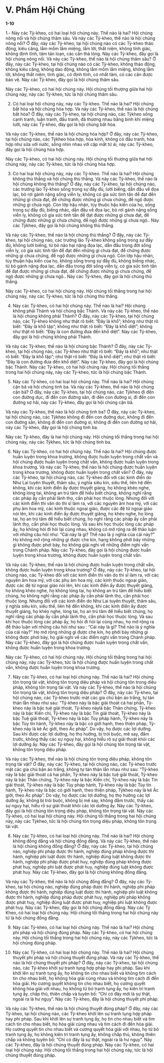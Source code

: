 # V. Phẩm Hội Chúng

**1-10**

1.- Này các Tỷ-kheo, có hai loại hội chúng này. Thế nào là hai? Hội chúng nông nổi và hội chúng thâm
sâu. Và này các Tỷ-kheo, thế nào là hội chúng nông nổi? Ở đây, này các Tỷ-kheo, tại hội chúng nào có
các Tỷ-kheo tháo động, kiêu căng, lắm mồm lắm miệng, lắm lời, thất niệm, không tỉnh giác, không định
tĩnh, tâm tán loạn, các căn thả lỏng. Này các Tỷ-kheo, đây gọi là hội chúng nông nổi.
Và này các Tỷ-kheo, thế nào là hội chúng thâm sâu? Ở đây, này các Tỷ-kheo, tại hội chúng nào có các
Tỷ-kheo, không tháo động, không kiêu căng, không dao động, không lắm mồm lắm miệng, không lắm
lời, không thất niệm, tỉnh giác, có định tĩnh, có nhất tâm, có các căn được bảo vệ. Này các Tỷ-kheo, đây
gọi là hội chúng thâm sâu.

Này các Tỷ-kheo, có hai hội chúng này. Hội chúng tối thượng giữa hai hội chúng này, này các Tỷ-kheo,
tức là hội chúng thâm sâu.

2. Có hai loại hội chúng này, này các Tỷ-kheo. Thế nào là hai? Hội chúng bất hòa và hội chúng hòa hợp.
Và này các Tỷ-kheo, thế nào là hội chúng bất hòa? Ở đây, này các Tỷ-kheo, tại hội chúng nào, các Tỷkheo sống cạnh tranh, luận tranh, đấu tranh, đả thương nhau bằng binh khí miệng lưỡi, này các Tỷ-kheo,
đây gọi là hội chúng bất hòa.

Và này các Tỷ-kheo, thế nào là hội chúng hòa hợp? Ở đây, này các Tỷ-kheo, tại hội chúng nào, các Tỷkheo hòa hợp, hòa kính, không có đấu tranh, hòa hợp như sữa với nước, sống nhìn nhau với cặp mắt từ
ái, này các Tỷ-kheo, đây gọi là hội chúng hòa hợp.

Này các Tỷ-kheo, có hai hội chúng này. Hội chúng tối thượng giữa hai hội chúng này, này các Tỷ-kheo,
tức là hội chúng hòa hợp.

3. Có hai loại hội chúng này, này các Tỷ-kheo. Thế nào là hai? Hội chúng không thù thắng và hội chúng
thù thắng. Và này các Tỷ-kheo, thế nào là hội chúng không thù thắng? Ở đây, này các Tỷ-kheo, tại hội
chúng nào, các trưởng lão Tỷ-kheo sống trong sự đầy đủ, lười biếng, dẫn đầu về đọa lạc, bỏ rơi gánh
nặng sống viễn ly, không có gia sức tinh tấn để đạt đến những gì chưa đạt, để chứng được những gì chưa
chứng, để ngộ được những gì chưa ngộ. Còn lớp hậu nhân, tùy thuộc hậu kiến của họ, sống trong sự đầy
đủ, biếng nhác, dẫn đầu về đọa lạc, bỏ rơi gánh nặng sống viễn ly, không có gia sức tinh tấn để đạt được
những gì chưa đạt, để chứng được những gì chưa chứng, để ngộ được những gì chưa ngộ.. Này các Tỷkheo, đây gọi là hội chúng không thù thắng.

Và này các Tỷ-kheo, thế nào là hội chúng thù thắng? Ở đây, này các Tỷ-kheo, tại hội chúng nào, các
trưởng lão Tỷ-kheo không sống trong sự đầy đủ, không lười biếng, từ bỏ não hại nặng đọa lạc, dẫn đầu
trong đời sống viễn ly, có gia sức tinh tấn để đạt đến những gì chưa đạt, để chứng được những gì chưa
chứng, để ngộ được những gì chưa ngộ. Còn lớp hậu nhân, tùy thuận hậu kiến của họ, không sống trong
sự đầy đủ, không biếng nhác, từ bỏ gánh nặng đọa lạc, dẫn đầu trong đời sống viễn ly, có gia sức tinh
tấn để đạt được những gì chưa đạt, để chứng được những gì chưa chứng, để ngộ được những gì chưa
ngộ.. Này các Tỷ-kheo, đây gọi là hội chúng thù thắng.

Này các Tỷ-kheo, có hai hội chúng này. Hội chúng tối thắng trong hai hội chúng này, này các Tỷ-kheo,
tức là hội chúng thù thắng.

4. Này các Tỷ-kheo, có hai hội chúng này. Thế nào là hai? Hội chúng không phải Thánh và hội chúng
bậc Thánh. Và này các Tỷ-kheo, thế nào là hội chúng không phải Thánh? Ở đây, này các Tỷ-kheo, tại
hội chúng nào, các Tỷ-kheo không như thật rõ biết: “Ðây là khổ”; không như thật rõ biết: “Ðây là khổ
tập”; không như thật rõ biết: “Ðây là khổ diệt”; không như thật rõ biết: “Ðây là con đường đưa đến khổ
diệt”. Này các Tỷ-kheo, đây gọi là hội chúng không phải Thánh.

Và này các Tỷ-kheo, thế nào là hội chúng bậc Thánh? Ở đây, này các Tỷ-kheo, tại hội chúng nào, các
Tỷ-kheo như thật rõ biết: “Ðây là khổ”; như thật rõ biết: “Ðây là khổ tập”; như thật rõ biết: “Ðây là khổ
diệt”; như thật rõ biết: “Ðây là con đường đưa đến khổ diệt”. Này các Tỷ-kheo, đây gọi là hội chúng bậc
Thánh.
Này các Tỷ-kheo, có hai hội chúng này. Hội chúng tối thắng trong hai hội chúng này, này các Tỷ-kheo,
tức là hội chúng bậc Thánh.

5. Này các Tỷ-kheo, có hai loại hội chúng này. Thế nào là hai? Hội chúng cặn bã và hội chúng tinh ba.
Và này các Tỷ-kheo, thế nào là hội chúng cặn bã? Ở đây, này các Tỷ-kheo, tại hội chúng nào, các Tỷkheo đi đến con đường dục, đi đến con đường sân, đi đến con đường si, đi đến con đường sợ hãi, này
các Tỷ-kheo, đây gọi là hội chúng cặn bã.

Và này các Tỷ-kheo, thế nào là hội chúng tinh ba? Ở đây, này các Tỷ-kheo, tại hội chúng nào, các Tỷkheo không đi đến con đường dục, không đi đến con đường sân, không đi đến con đường si, không đi
đến con đường sợ hãi, này các Tỷ-kheo, đây gọi là hội chúng tinh ba.

Này các Tỷ-kheo, đây là hai hội chúng này. Hội chúng tối thắng trong hai hội chúng này, này các Tỷkheo, tức là hội chúng tinh ba.

6. Này các Tỷ-kheo, có hai hội chúng này. Thế nào là hai? Hội chúng được huấn luyện trong khoa
trương, không được huấn luyện trong chất vấn và hội chúng được huấn luyện trong chất vấn, không
được huấn luyện trong khoa trương. Và này các Tỷ-kheo, thế nào là hội chúng được huấn luyện trong
khoa trương, không được huấn luyện trong chất vấn? Ở đây, này các Tỷ-kheo, tại hội chúng nào, các
Tỷ-kheo đối với các kinh điển do Như Lai tuyên thuyết, thâm sâu, ý nghĩa siêu kín, siêu thế, liên hệ đến
không, khi các kinh điển ấy được thuyết giảng, họ không khéo nghe, không lóng tai, không an trú tâm để
hiểu biết chúng, không nghĩ rằng các pháp ấy cần phải lãnh thọ, cần phải học thuộc lòng. Nhưng đối với
các kinh điển thi văn do thi sĩ làm ra, với các nguyên âm hoa mỹ, với các phụ âm hoa mỹ, các kinh
thuộc ngoại giáo, được các đệ tử ngoại giáo nói lên, khi các kinh điển ấy được thuyết giảng, họ khéo
nghe, họ lóng tai, họ an trú tâm để hiểu biết chúng, họ nghĩ rằng các pháp ấy cần phải lãnh thọ, cần phải
học thuộc lòng. Và sau khi học thuộc lòng các pháp ấy, họ không hỏi đi hỏi lại cùng nhau, không có mở
rộng ra để thảo luận với những câu hỏi như: “Cái này là gì? Thế nào là ý nghĩa của cái này?” Họ không
mở rộng những gì được che kín, hạng không phới bày những gì không được phơi bày, họ không giải
nghi về những điểm nghi vấn trong Chánh pháp. Này các Tỷ-kheo, đây gọi là hội chúng được huấn
luyện trong khoa trương, không được huấn luyện trong chất vấn.

Và này các Tỷ-kheo, thế nào là hội chúng được huấn luyện trong chất vấn, không được huấn luyện trong
khoa trương? Ở đây, này các Tỷ-kheo, tại hội chúng nào, các Tỷ-kheo đối với các kinh điển thi văn do
thi sĩ làm ra, với các nguyên âm hoa mỹ, với các phụ âm hoa mỹ, các kinh thuộc ngoại giáo, được các đệ
tử ngoại giáo nói lên, khi các kinh điển ấy được thuyết giảng, họ không khéo nghe, họ không lóng tai, họ
không an trú tâm để hiểu biết chúng, họ không nghĩ rằng các pháp ấy cần phải lãnh thọ, cần phải học
thuộc lòng. Nhưng đối với các kinh điển do Như Lai tuyên thuyết, thâm sâu, ý nghĩa siêu kín, siêu thế,
liên hệ đến không, khi các kinh điển ấy được thuyết giảng, họ khéo nghe, lóng tai, họ an trú tâm để hiểu
biết chúng, họ nghĩ rằng các pháp ấy cần phải lãnh thọ, cần phải học thuộc lòng. Và sau khi học thuộc
lòng các pháp ấy, họ hỏi đi hỏi lại cùng nhau, họ mở rộng ra để thảo luận với những câu hỏi như sau :
“Cái này là gì? Thế nào là ý nghĩa của cái này?” Họ mở rộng những gì được che kín, họ phới bày những
gì không được phơi bày, họ giải nghi về các điểm nghi vấn trong Chánh pháp. Này các Tỷ-kheo, đây gọi
là hội chúng được huấn luyện trong chất vấn, không được huấn luyện trong khoa trương.

Này các Tỷ-kheo, có hai hội chúng này. Hội chúng tối thắng trong hai hội chúng này, này các Tỷ-kheo,
tức là hội chúng được huấn luyện trong chất vấn, không được huấn luyện trong khoa trương.

7. Này các Tỷ-kheo, có hai loại hội chúng này. Thế nào là hai? Hội chúng tôn trọng tài vật, không tôn
trọng diệu pháp và hội chúng tôn trong diệu pháp, không tôn trọng tài vật. Và này các Tỷ-kheo, thế nào
là hội chúng tôn trọng tài vật, không tôn trọng diệu pháp? Ở đây, này các Tỷ-kheo, tại hội chúng nào,
các Tỷ-kheo trước mặt các gia chủ bận áo trắng, tự tán thán lẫn nhau như sau: “Tỷ-kheo này là bậc giải
thoát cả hai phần, Tỷ-kheo này là bậc tuệ giải thoát, Tỷ-kheo nàylà bậc Thân chứng, Tỷ-kheo này là bậc
Kiến chí, Tỷ-kheo này là bậc Tín giải thoát, Tỷ-kheo này là bậc Tuệ giải thoát, Tỷ-kheo này là bậc Tùy
pháp hành, Tỷ-kheo này là bậc Tùy tín hành, Tỷ-kheo này là bậc có giới hạnh, theo thiện pháp, Tỷ-kheo
này là kẻ Ác giới, theo Ác pháp”. Do vậy, họ được các lợi dưỡng. Sau khi được các lợi dưỡng, họ thọ
hưởng, bị trói buộc, mê say, đắm trước, không thấy các sự nguy hại, không hiểu rõ sự giải thoát khỏi các
lợi dưỡng ấy. Này các Tỷ-kheo, đây gọi là hội chúng tôn trọng tài vật, không tôn trọng diệu pháp.

Và này các Tỷ-kheo, thế nào là hội chúng tôn trọng diệu pháp, không tôn trọng tài vật? Ở đây, này các
Tỷ-kheo, tại hội chúng nào, các Tỷ-kheo trước mặt các gia chủ bận áo trắng, không tự tán thán lẫn nhau
như sau: “Tỷ-kheo này là bậc giải thoát cả hai phần, Tỷ-kheo này là bậc tuệ giải thoát, Tỷ-kheo này là
bậc Thân chứng, Tỷ-kheo này là bậc Kiến chí, Tỷ-kheo này là bậc Tín giải thoát, Tỷ-kheo này là bậc
Tùy pháp hành, Tỷ-kheo này là bậc Tùy tín hành, Tỷ-kheo này là bậc có giới hạnh, theo thiện pháp, Tỷkheo này là kẻ Ác giới, theo Ác pháp”. Do vậy, họ được các lợi dưỡng, họ thọ hưởng các lợi dưỡng ấy,
không bị trói buộc, không bị mê say, không đắm trước, thấy các sự nguy hại, hiểu rõ sự giải thoát khỏi
các lợi dưỡng ấy. Này các Tỷ-kheo, đây gọi là hội chúng tôn trọng diệu pháp, không tôn trọng tài vật.
Này các Tỷ-kheo, có hai loại hội chúng này. Hội chúng tối thắng trong hai hội chúng này, này các Tỷkheo, tức là hội chúng tôn trọng diệu pháp, không tôn trọng tài vật.

8. Này các Tỷ-kheo, có hai loại hội chúng này. Thế nào là hai? Hội chúng không đồng đẳng và hội
chúng đồng đẳng. Và này các Tỷ-kheo, thế nào là hội chúng không đồng đẳng? Ở đây, này các Tỷ-kheo,
tại hội chúng nào, nghiệp phi pháp được thi hành, nghiệp đúng pháp không được thi hành, nghiệp phi
luật được thi hành, nghiệp đúng luật không được thi hành, nghiệp phi pháp được phát huy, nghiệp đúng
pháp không được phát huy, nghiệp phi luật được phát huy, nghiệp đúng luật không được phát huy. Này
các Tỷ-kheo, đây gọi là hội chúng không đồng đẳng.

Và này các Tỷ-kheo, thế nào là hội chúng đồng đẳng? Ở đây, này các Tỷ-kheo, tại hội chúng nào,
nghiệp đúng pháp được thi hành, nghiệp phi pháp không được thi hành, nghiệp đúng luật được thi hành,
nghiệp phi luật không được thi hành, nghiệp đúng pháp được phát huy, nghiệp phi pháp không được
phát huy, nghiệp đúng luật được phát huy, nghiệp phi luật không được phát huy. Này các Tỷ-kheo, đây
gọi là hội chúng đồng đẳng. Này các Tỷ Kheo, có hai loại hội chúng này. Hội chúng tối thắng trong hai
hội chúng này tứ là hội chúng đồng đẳng.

9. Này các Tỷ-kheo, có hai loại hội chúng này. Thế nào là hai? Hội chúng phi pháp và hội chúng đúng
pháp. Này các Tỷ-kheo, có hai hội chúng này. Hội chúng tối thắng trong hai hội chúng này, này các Tỷkheo, tức là hội chúng đúng pháp.

10. Này các Tỷ-kheo, có hai loại hội chúng này. Thế nào là hai? Hội chúng thuyết phi pháp và hội chúng
thuyết đúng pháp. Và này các Tỷ-kheo, thế nào là hội chúng thuyết phi pháp? Ở đây, này các Tỷ-kheo,
tại hội chúng nào, các Tỷ-kheo khởi sự tranh tụng hợp pháp hay phi pháp. Sau khi khởi lên sự tranh tụng
ấy, họ không tin cho nhau biết và không tìm cách tin cho nhau biết, họ không hòa giải cùng nhau và
không tìm cách đi đến hòa giải. Họ cương quyết không tin cho nhau biết, họ cương quyết không hòa giải
với nhau, họ không từ bỏ tranh tụng ấy, họ kiên trì tranh tụng ấy, chấp thủ, thiên chấp và tuyên bố: “Chỉ
có đây mới là sự thật, ngoài ra là hư ngụy”. Này các Tỷ-kheo, đây là hội chúng thuyết phi pháp.

Và này các Tỷ-kheo, thế nào là hội chúng thuyết đúng pháp? Ở đây, này các Tỷ-kheo, tại hội chúng nào,
các Tỷ-kheo khởi lên sự tranh tụng hợp pháp hay phi pháp. Sau khi khởi lên sự tranh tụng ấy, họ tin cho
nhau biết và tìm cách tin cho nhau biết, họ hòa giải cùng nhau và tìm cách đi đến hòa giải. Họ cương
quyết tin cho nhau biết và cương quyết hòa giải với nhau, họ từ bỏ tranh tụng ấy, họ không kiên trì tranh
tụng ấy, không chấp thủ, không thiên chấp và không tuyên bố: “Chỉ có đây là sự thật, ngoài ra là hư
ngụy”. Này các Tỷ-kheo, đây là hội chúng thuyết đúng pháp.
Này các Tỷ-kheo, có hai loại hội chúng này. Hội chúng tối thắng trong hai hội chúng này, tức là hội
chúng thuyết đúng pháp.

